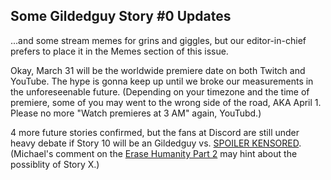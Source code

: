 ## Some Gildedguy Story #0 Updates

...and some stream memes for grins and giggles, but our
editor-in-chief prefers to place it in the Memes section of
this issue.

Okay, March 31 will be the worldwide premiere date on both Twitch
and YouTube. The hype is gonna keep up until we broke our measurements
in the unforeseenable future. (Depending on your timezone and the time
of premiere, some of you may went to the wrong side of the road, AKA
April 1. Please no more "Watch premieres at 3 AM" again, YouTubd.)

<!-- Uncomment and replace placeholders as per docs
[import-yt-embed-here-owo](https://some-sus.link)
Uncomment and replace placeholders as per docs -->

4 more future stories confirmed, but the fans at Discord are still
under heavy debate if Story 10 will be an
Gildedguy vs. [SPOILER KENSORED](https://spoilers.rtapp.tk/yoopia-woopia-ahead-story10).
(Michael's comment on the [Erase Humanity Part 2](https://rtapp.tk/erase-humanity-26aefc710)
may hint about the possiblity of Story X.)

<!-- Uncomment and replace placeholders as per docs
[this-comment-from-michael-is-kinda-sus](https://cursed-content.club)
Uncomment and replace placeholders as per docs -->
